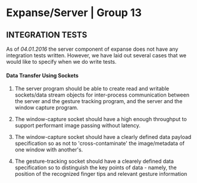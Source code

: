 # Expanse/Server | Group 13
## INTEGRATION TESTS

As of *04.01.2016* the server component of expanse does not have any integration tests written. However, we have laid out several cases that we would like to specify when we do write tests.

#### Data Transfer Using Sockets

1. The server program should be able to create read and writable sockets/data stream objects for inter-process communication between the server and the gesture tracking program, and the server and the window capture program.
    
2. The window-capture socket should have a high enough throughput to support performant image passing without latency.
    
3. The window-capture socket should have a clearly defined data payload specification so as not to 'cross-contaminate' the image/metadata of one window with another's.
    
4. The gesture-tracking socket should have a clearely defined data specification so to distinguish the key points of data - namely, the position of the recognized finger tips and relevant gesture information
